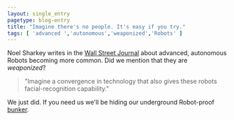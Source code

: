```yaml
---
layout: single_entry
pagetype: blog-entry
title: "Imagine there's no people. It's easy if you try."
tags: [ 'advanced ','autonomous','weaponized','Robots' ]
---
```

Noel Sharkey writes in the [Wall Street Journal][1] about advanced, autonomous Robots becoming more common. Did we mention that they are _weaponized_?

>"Imagine a convergence in technology that also gives these robots facial-recognition capability."

We just did. If you need us we'll be hiding our underground Robot-proof [bunker][2].

[1]:http://www.wsj.com/articles/autonomous-weaponized-robots-not-just-science-fiction-1449763884
[2]:https://lh3.googleusercontent.com/-qYaMZJCUrWU/TXLusG5IHzI/AAAAAAAAAH0/CACl_1OO01A/s1600/Basement+Clutter+1.jpg
